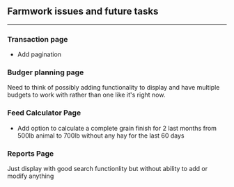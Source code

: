 ## Farmwork issues and future tasks

---


### Transaction page

- Add pagination



### Budger planning page

Need to think of possibly adding functionality to display and have multiple budgets to work with
rather than one like it's right now.


### Feed Calculator Page

- Add option to calculate a complete grain finish for 2 last months from 500lb animal to 700lb without 
    any hay for the last 60 days



### Reports Page 

Just display with good search functionlity but without ability to add or modify anything